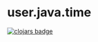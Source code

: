 # user.java.time


[![clojars badge](https://img.shields.io/clojars/v/io.github.ajchemist/user.java.time.svg?style=flat-square)](https://clojars.org/io.github.ajchemist/user.java.time)


<!-- footer -->
